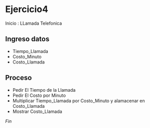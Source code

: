 # Ejercicio4

Inicio : LLamada Telefonica

## Ingreso datos
- Tiempo_Llamada
- Costo_Minuto
- Costo_Llamada

## Proceso
- Pedir El Tiempo de la Llamada
- Pedir El Costo por Minuto
- Multiplicar  Tiempo_Llamada por Costo_Minuto y alamacenar en Costo_Llamada
- Mostrar Costo_Llamada

*Fin*
